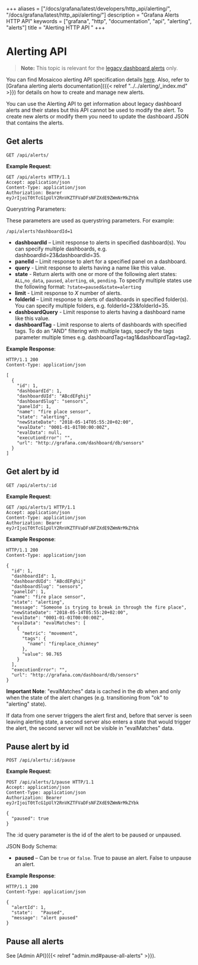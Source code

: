 +++
aliases = ["/docs/grafana/latest/developers/http_api/alerting/", "/docs/grafana/latest/http_api/alerting/"]
description = "Grafana Alerts HTTP API"
keywords = ["grafana", "http", "documentation", "api", "alerting", "alerts"]
title = "Alerting HTTP API "
+++

# Alerting API

> **Note:** This topic is relevant for the [legacy dashboard alerts](https://mosaicoo.com/docs/mosaicoo/latest/alerting/old-alerting/) only.

You can find Mosaicoo alerting API specification details [here](https://editor.swagger.io/?url=https://raw.githubusercontent.com/grafana/grafana/main/pkg/services/ngalert/api/tooling/post.json). Also, refer to [Grafana alerting alerts documentation]({{< relref "../../alerting/_index.md" >}}) for details on how to create and manage new alerts.

You can use the Alerting API to get information about legacy dashboard alerts and their states but this API cannot be used to modify the alert.
To create new alerts or modify them you need to update the dashboard JSON that contains the alerts.

## Get alerts

`GET /api/alerts/`

**Example Request**:

```http
GET /api/alerts HTTP/1.1
Accept: application/json
Content-Type: application/json
Authorization: Bearer eyJrIjoiT0tTcG1pUlY2RnVKZTFVaDFsNFZXdE9ZWmNrMkZYbk
```

Querystring Parameters:

These parameters are used as querystring parameters. For example:

`/api/alerts?dashboardId=1`

- **dashboardId** – Limit response to alerts in specified dashboard(s). You can specify multiple dashboards, e.g. dashboardId=23&dashboardId=35.
- **panelId** – Limit response to alert for a specified panel on a dashboard.
- **query** - Limit response to alerts having a name like this value.
- **state** - Return alerts with one or more of the following alert states: `ALL`,`no_data`, `paused`, `alerting`, `ok`, `pending`. To specify multiple states use the following format: `?state=paused&state=alerting`
- **limit** - Limit response to _X_ number of alerts.
- **folderId** – Limit response to alerts of dashboards in specified folder(s). You can specify multiple folders, e.g. folderId=23&folderId=35.
- **dashboardQuery** - Limit response to alerts having a dashboard name like this value.
- **dashboardTag** - Limit response to alerts of dashboards with specified tags. To do an "AND" filtering with multiple tags, specify the tags parameter multiple times e.g. dashboardTag=tag1&dashboardTag=tag2.

**Example Response**:

```http
HTTP/1.1 200
Content-Type: application/json

[
  {
    "id": 1,
    "dashboardId": 1,
    "dashboardUId": "ABcdEFghij"
    "dashboardSlug": "sensors",
    "panelId": 1,
    "name": "fire place sensor",
    "state": "alerting",
    "newStateDate": "2018-05-14T05:55:20+02:00",
    "evalDate": "0001-01-01T00:00:00Z",
    "evalData": null,
    "executionError": "",
    "url": "http://grafana.com/dashboard/db/sensors"
  }
]
```

## Get alert by id

`GET /api/alerts/:id`

**Example Request**:

```http
GET /api/alerts/1 HTTP/1.1
Accept: application/json
Content-Type: application/json
Authorization: Bearer eyJrIjoiT0tTcG1pUlY2RnVKZTFVaDFsNFZXdE9ZWmNrMkZYbk
```

**Example Response**:

```http
HTTP/1.1 200
Content-Type: application/json

{
  "id": 1,
  "dashboardId": 1,
  "dashboardUId": "ABcdEFghij"
  "dashboardSlug": "sensors",
  "panelId": 1,
  "name": "fire place sensor",
  "state": "alerting",
  "message": "Someone is trying to break in through the fire place",
  "newStateDate": "2018-05-14T05:55:20+02:00",
  "evalDate": "0001-01-01T00:00:00Z",
  "evalData": "evalMatches": [
    {
      "metric": "movement",
      "tags": {
        "name": "fireplace_chimney"
      },
      "value": 98.765
    }
  ],
  "executionError": "",
  "url": "http://grafana.com/dashboard/db/sensors"
}
```

**Important Note**:
"evalMatches" data is cached in the db when and only when the state of the alert changes
(e.g. transitioning from "ok" to "alerting" state).

If data from one server triggers the alert first and, before that server is seen leaving alerting state,
a second server also enters a state that would trigger the alert, the second server will not be visible in "evalMatches" data.

## Pause alert by id

`POST /api/alerts/:id/pause`

**Example Request**:

```http
POST /api/alerts/1/pause HTTP/1.1
Accept: application/json
Content-Type: application/json
Authorization: Bearer eyJrIjoiT0tTcG1pUlY2RnVKZTFVaDFsNFZXdE9ZWmNrMkZYbk

{
  "paused": true
}
```

The :id query parameter is the id of the alert to be paused or unpaused.

JSON Body Schema:

- **paused** – Can be `true` or `false`. True to pause an alert. False to unpause an alert.

**Example Response**:

```http
HTTP/1.1 200
Content-Type: application/json

{
  "alertId": 1,
  "state":   "Paused",
  "message": "alert paused"
}
```

## Pause all alerts

See [Admin API]({{< relref "admin.md#pause-all-alerts" >}}).
